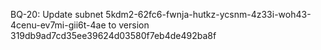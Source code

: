 BQ-20: Update subnet 5kdm2-62fc6-fwnja-hutkz-ycsnm-4z33i-woh43-4cenu-ev7mi-gii6t-4ae to version 319db9ad7cd35ee39624d03580f7eb4de492ba8f
